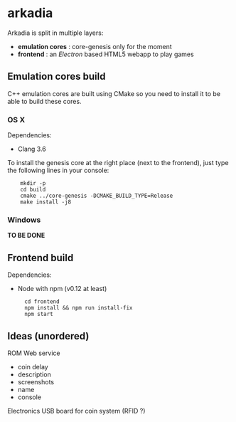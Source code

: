 # arkadia

Arkadia is split in multiple layers:
- **emulation cores** : core-genesis only for the moment
- **frontend** : an *Electron* based HTML5 webapp to play games

## Emulation cores build

C++ emulation cores are built using CMake so you need to install it to be able to build these cores.

### OS X

Dependencies:
- Clang 3.6

To install the genesis core at the right place (next to the frontend), just type the following lines in your console:

        mkdir -p
        cd build
        cmake ../core-genesis -DCMAKE_BUILD_TYPE=Release
        make install -j8


### Windows

**TO BE DONE**


## Frontend build

Dependencies:
- Node with npm (v0.12 at least)

        cd frontend
        npm install && npm run install-fix
        npm start

## Ideas (unordered)

ROM Web service
- coin delay
- description
- screenshots
- name
- console

Electronics USB board for coin system (RFID ?)
